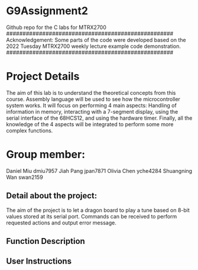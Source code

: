 # G9Assignment2
Github repo for the C labs for MTRX2700
###################################################
Acknowledgement:
Some parts of the code were developed based on the 2022 Tuesday MTRX2700 weekly lecture example code demonstration.
###################################################

# Project Details

The aim of this lab is to understand the theoretical concepts from this course. Assembly language will be used to see how the microcontroller system works. It will focus on performing 4 main aspects: Handling of information in memory, interacting with a 7-segment display, using the serial interface of the 68HCS12, and using the hardware timer. Finally, all the knowledge of the 4 aspects will be integrated to perform some more complex functions.

# Group member:

Daniel Miu         dmiu7957
Jiah Pang          jpan7871
Olivia Chen        yche4284
Shuangning Wan     swan2159

## Detail about the project:
The aim of the project is to let a dragon board to play a tune based on 8-bit values stored at its serial port. Commands can be received to perform requested actions and output error message. 

## Function Description


## User Instructions
